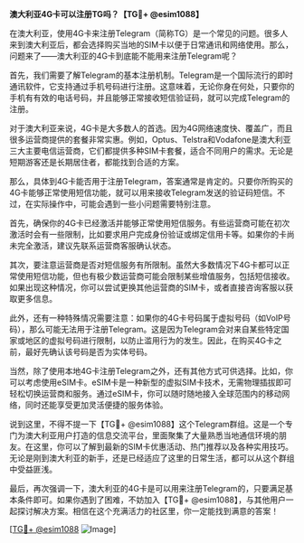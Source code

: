 **澳大利亚4G卡可以注册TG吗？【TG💪+ @esim1088】**

在澳大利亚，使用4G卡来注册Telegram（简称TG）是一个常见的问题。很多人来到澳大利亚后，都会选择购买当地的SIM卡以便于日常通讯和网络使用。那么，问题来了——澳大利亚的4G卡到底能不能用来注册Telegram呢？

首先，我们需要了解Telegram的基本注册机制。Telegram是一个国际流行的即时通讯软件，它支持通过手机号码进行注册。这意味着，无论你身在何处，只要你的手机有有效的电话号码，并且能够正常接收短信验证码，就可以完成Telegram的注册。

对于澳大利亚来说，4G卡是大多数人的首选。因为4G网络速度快、覆盖广，而且很多运营商提供的套餐非常实惠。例如，Optus、Telstra和Vodafone是澳大利亚三大主要电信运营商，它们都提供多种SIM卡套餐，适合不同用户的需求。无论是短期游客还是长期居住者，都能找到合适的方案。

那么，具体到4G卡能否用于注册Telegram，答案通常是肯定的。只要你所购买的4G卡能够正常使用短信功能，就可以用来接收Telegram发送的验证码短信。不过，在实际操作中，可能会遇到一些小问题需要特别注意。

首先，确保你的4G卡已经激活并能够正常使用短信服务。有些运营商可能在初次激活时会有一些限制，比如要求用户完成身份验证或绑定信用卡等。如果你的卡尚未完全激活，建议先联系运营商客服确认状态。

其次，要注意运营商是否对短信服务有所限制。虽然大多数情况下4G卡都可以正常使用短信功能，但也有极少数运营商可能会限制某些增值服务，包括短信接收。如果出现这种情况，你可以尝试更换其他运营商的SIM卡，或者直接咨询客服以获取更多信息。

此外，还有一种特殊情况需要注意：如果你的4G卡号码属于虚拟号码（如VoIP号码），那么可能无法用于注册Telegram。这是因为Telegram会对来自某些特定国家或地区的虚拟号码进行限制，以防止滥用行为的发生。因此，在购买4G卡之前，最好先确认该号码是否为实体号码。

当然，除了使用本地4G卡注册Telegram之外，还有其他方式可供选择。比如，你可以考虑使用eSIM卡。eSIM卡是一种新型的虚拟SIM卡技术，无需物理插拔即可轻松切换运营商和服务。通过eSIM卡，你可以随时随地接入全球范围内的移动网络，同时还能享受更加灵活便捷的服务体验。

说到这里，不得不提一下【TG💪+ @esim1088】这个Telegram群组。这是一个专门为澳大利亚用户打造的信息交流平台，里面聚集了大量熟悉当地通信环境的朋友。在这里，你可以了解到最新的SIM卡优惠活动、热门推荐以及各种实用技巧。无论是刚到澳大利亚的新手，还是已经适应了这里的日常生活，都可以从这个群组中受益匪浅。

最后，再次强调一下，澳大利亚的4G卡是可以用来注册Telegram的，只要满足基本条件即可。如果你遇到了困难，不妨加入【TG💪+ @esim1088】，与其他用户一起探讨解决方案。相信在这个充满活力的社区里，你一定能找到满意的答案！

[[TG💪+ @esim1088](https://t.me/s/esim1088) ![Image](https://i.postimg.cc/4NQfJmqS/Snipaste-2025-05-13-00-14-12.png)]